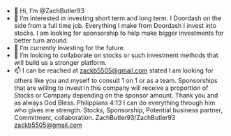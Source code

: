 - 👋 Hi, I’m @ZachButler93
- 👀 I’m interested in investing short term and long term. I Doordash on the side from a full time job. Everything I make from Doordash I invest into stocks. I am looking for sponsorship to help make bigger investments for better turn around.
- 🌱 I’m currently Investing for the future. 
- 💞️ I’m looking to collaborate on stocks or such investment methods that will build us a stronger  platform. 
- 📫 I can be reached at zackb5505@gmail.com  stated I am looking for others like you and myself to consult 1 on 1 or as a team.  Sponsorships that are willing to invest in this company will receive a proportion of Stocks or Company depending on the sponsor amount.  Thank you and as always God Bless. Philippians 4:13 I can do everything through him who gives me strength. 
Stocks, Sponsorship, Potential business partner, Commitment, collaboration. ZachButler93/ZachButler93 
zackb5505@gmail.com 
<!---
ZachButler93/ZachButler93 is a ✨ special ✨ repository because its `README.md` (this file) appears on your GitHub profile.
You can click the Preview link to take a look at your changes.
--->
